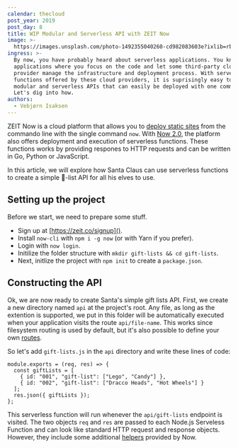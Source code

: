 ```yaml
---
calendar: thecloud
post_year: 2019
post_day: 8
title: WIP Modular and Serverless API with ZEIT Now
image: >-
  https://images.unsplash.com/photo-1492355040260-cd982083603e?ixlib=rb-1.2.1&ixid=eyJhcHBfaWQiOjEyMDd9&auto=format&fit=crop&w=3450&q=80
ingress: >-
  By now, you have probably heard about serverless applications. You know, the
  applications where you focus on the code and let some third-party cloud
  provider manage the infrastructure and deployment process. With serverless
  functions offered by these cloud providers, it is suprisingly easy to create
  modular and serverless APIs that can easily be deployed with one command.
  Let's dig into how.
authors:
  - Vebjørn Isaksen
---
```

ZEIT Now is a cloud platform that allows you to [deploy static sites](https://zeit.co/docs/v2/introduction/#creating-a-project-and-deploying) from the commando line with the single command `now`. With [Now 2.0](https://zeit.co/blog/now-2), the platform also offers deployment and execution of serverless functions. These functions works by providing respones to HTTP requests and can be written in Go, Python or JavaScript.

In this article, we will explore how Santa Claus can use serverless functions to  create a simple 🎁-list API for all his elves to use.

## Setting up the project
Before we start, we need to prepare some stuff.

* Sign up at [https://zeit.co/signup]().
* Install `now-cli` with `npm i -g now` (or with Yarn if you prefer).
* Login with `now login`.
* Initilize the folder structure with `mkdir gift-lists && cd gift-lists`.
* Next, initlize the project with `npm init` to create a `package.json`.

## Constructing the API
Ok, we are now ready to create Santa's simple gift lists API. First, we create a new directory named `api` at the project's root. Any file, as long as the extention is supported, we put in this folder will be automatically executed when your application visits the route `api/file-name`. This works since filesystem routing is used by default, but it's also possible to define your own [routes](https://zeit.co/docs/configuration/#routes).

So let's add `gift-lists.js` in the `api` directory and write these lines of code:

```
module.exports = (req, res) => {
  const giftLists = [
    { id: "001", "gift-list": ["Lego", "Candy"] },
    { id: "002", "gift-list": ["Dracco Heads", "Hot Wheels"] }
  ];
  res.json({ giftLists });
};
```

This serverless function will run whenever the `api/gift-lists` endpoint is visited. The two objects `req` and `res` are passed to each Node.js Serveless Function and can look like standard HTTP request and response objects. However, they include some additional [helpers](https://zeit.co/docs/v2/serverless-functions/supported-languages#node.js-request-and-response-objects) provided by Now.
